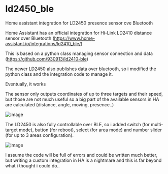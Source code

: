 # ld2450_ble
Home assistant integration for LD2450 presence sensor ove Bluetooth

Home Assistant has an official integration for Hi-Link LD2410 distance sensor over Bluetooth (https://www.home-assistant.io/integrations/ld2410_ble/)

This is based on a python class managing sensor connection and data (https://github.com/930913/ld2410-ble)

The newer LD2450 also publishes data over bluetooth, so i modified the python class and the integration code to manage it.

Eventually, it works

The sensor only outputs coordinates of up to three targets and their speed, but those are not much useful so a big part of the available sensors in HA are calculated (distance, angle, moving, presence..)

![image](https://github.com/MassiPi/ld2450_ble/assets/2384381/7c8f944a-35a3-4fd5-a7cb-4913463a8ff2)

The LD2450 is also fully controllable over BLE, so i added switch (for multi-target mode), button (for reboot), select (for area mode) and number slider (for up to 3 areas configuration).

![image](https://github.com/MassiPi/ld2450_ble/assets/2384381/38e1a29c-66a0-4be3-83dd-ece0a1f10fc4)

I assume the code will be full of errors and could be written much better, but writing a custom integration in HA is a nightmare and this is far beyond what i thought i could do..
